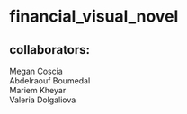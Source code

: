 # financial_visual_novel

## collaborators:
Megan Coscia<br>
Abdelraouf Boumedal<br>
Mariem Kheyar<br>
Valeria Dolgaliova<br>

